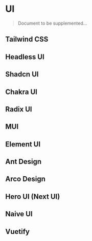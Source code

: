 # UI

> Document to be supplemented...

## Tailwind CSS

<LogoBadge name="react" /> <LogoBadge name="vue" />

## Headless UI

<LogoBadge name="react" /> <LogoBadge name="vue" />

## Shadcn UI

<LogoBadge name="react" />

## Chakra UI

<LogoBadge name="react" />

## Radix UI

<LogoBadge name="react" />

## MUI

<LogoBadge name="react" />

## Element UI

<LogoBadge name="vue" />

## Ant Design

<LogoBadge name="react" /> 

## Arco Design

<LogoBadge name="react" /> <LogoBadge name="vue" />

## Hero UI (Next UI)

<LogoBadge name="react" />

## Naive UI

<LogoBadge name="vue" />

## Vuetify

<LogoBadge name="vue" />